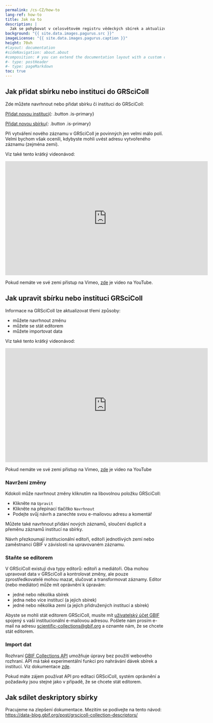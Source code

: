 ```yaml
---
permalink: /cs-CZ/how-to
lang-ref: how-to
title: Jak na to
description: |
  Jak se pohybovat v celosvětovém registru vědeckých sbírek a aktualizovat jeho obsah
background: "{{ site.data.images.pagurus.src }}"
imageLicense: "{{ site.data.images.pagurus.caption }}"
height: 70vh
#layout: documentation
#sideNavigation: about.about
#composition: # you can extend the documentation layout with a custom composition
#- type: postHeader
#- type: pageMarkdown
toc: true
---
```


## Jak přidat sbírku nebo instituci do GRSciColl

Zde můžete navrhnout nebo přidat sbírku či instituci do GRSciColl:

[Přidat novou instituci](https://registry.gbif.org/institution/create){: .button .is-primary}

[Přidat novou sbírku](https://registry.gbif.org/collection/create){: .button .is-primary}

Při vytváření nového záznamu v GRSciColl je povinných jen velmi málo polí. Velmi bychom však ocenili, kdybyste mohli uvést adresu vytvořeného záznamu (zejména zemi).

Viz také tento krátký videonávod:
<iframe title="vimeo-player" src="https://player.vimeo.com/video/649977782?h=fb1d926798" width="640" height="360" frameborder="0"    allowfullscreen></iframe>

Pokud nemáte ve své zemi přístup na Vimeo, [zde](https://www.youtube.com/watch?v=R6ftJ61oOn4) je video na YouTube.

## Jak upravit sbírku nebo instituci GRSciColl

Informace na GRSciColl lze aktualizovat třemi způsoby:
* můžete navrhnout změnu
* můžete se stát editorem
* můžete importovat data

Viz také tento krátký videonávod:
<iframe title="vimeo-player" src="https://player.vimeo.com/video/649977825?h=a0068cfcd8" width="640" height="360" frameborder="0"    allowfullscreen></iframe>

Pokud nemáte ve své zemi přístup na Vimeo, [zde](https://www.youtube.com/watch?v=rgMQK9qFVfs) je video na YouTube

### Navržení změny

Kdokoli může navrhnout změny kliknutím na libovolnou položku GRSciColl:
* Klikněte na `Upravit`
* Klikněte na přepínací tlačítko `Navrhnout`
* Podejte svůj návrh a zanechte svou e-mailovou adresu a komentář

Můžete také navrhnout přidání nových záznamů, sloučení duplicit a přeměnu záznamů institucí na sbírky.

Návrh přezkoumají institucionální editoři, editoři jednotlivých zemí nebo zaměstnanci GBIF v závislosti na upravovaném záznamu.

### Staňte se editorem

V GRSciColl existují dva typy editorů: editoři a mediátoři. Oba mohou upravovat data v GRSciColl a kontrolovat změny, ale pouze zprostředkovatelé mohou mazat, slučovat a transformovat záznamy. Editor (nebo mediátor) může mít oprávnění k úpravám:
* jedné nebo několika sbírek
* jedna nebo více institucí (a jejich sbírek)
* jedné nebo několika zemí (a jejich přidružených institucí a sbírek)

Abyste se mohli stát editorem GRSciColl, musíte mít [uživatelský účet GBIF](https://www.gbif.org/user/profile) spojený s vaší institucionální e-mailovou adresou. Pošlete nám prosím e-mail na adresu scientific-collections@gbif.org a oznamte nám, že se chcete stát editorem.

### Import dat

Rozhraní [GBIF Collections API](https://www.gbif.org/developer/registry#collections) umožňuje úpravy bez použití webového rozhraní. API má také experimentální funkci pro nahrávání dávek sbírek a institucí. Viz dokumentace [zde](https://github.com/gbif/registry/blob/dev/docs/grscicoll_batches.md).

Pokud máte zájem používat API pro editaci GRSciColl, systém oprávnění a požadavky jsou stejné jako v případě, že se chcete stát editorem.

## Jak sdílet deskriptory sbírky

Pracujeme na zlepšení dokumentace. Mezitím se podívejte na tento návod: https://data-blog.gbif.org/post/grscicoll-collection-descriptors/
